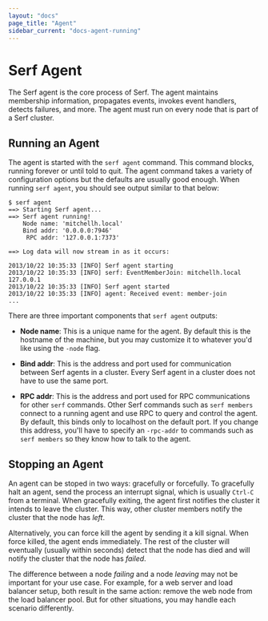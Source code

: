 ```yaml
---
layout: "docs"
page_title: "Agent"
sidebar_current: "docs-agent-running"
---
```


# Serf Agent

The Serf agent is the core process of Serf. The agent maintains membership
information, propagates events, invokes event handlers, detects failures,
and more. The agent must run on every node that is part of a Serf cluster.

## Running an Agent

The agent is started with the `serf agent` command. This command blocks,
running forever or until told to quit. The agent command takes a variety
of configuration options but the defaults are usually good enough. When
running `serf agent`, you should see output similar to that below:

```
$ serf agent
==> Starting Serf agent...
==> Serf agent running!
    Node name: 'mitchellh.local'
    Bind addr: '0.0.0.0:7946'
     RPC addr: '127.0.0.1:7373'

==> Log data will now stream in as it occurs:

2013/10/22 10:35:33 [INFO] Serf agent starting
2013/10/22 10:35:33 [INFO] serf: EventMemberJoin: mitchellh.local 127.0.0.1
2013/10/22 10:35:33 [INFO] Serf agent started
2013/10/22 10:35:33 [INFO] agent: Received event: member-join
...
```

There are three important components that `serf agent` outputs:

* **Node name**: This is a unique name for the agent. By default this
  is the hostname of the machine, but you may customize it to whatever
  you'd like using the `-node` flag.

* **Bind addr**: This is the address and port used for communication between
  Serf agents in a cluster. Every Serf agent in a cluster does not have to
  use the same port.

* **RPC addr**: This is the address and port used for RPC communications
  for other `serf` commands. Other Serf commands such as `serf members`
  connect to a running agent and use RPC to query and control the agent.
  By default, this binds only to localhost on the default port. If you
  change this address, you'll have to specify an `-rpc-addr` to commands
  such as `serf members` so they know how to talk to the agent.

## Stopping an Agent

An agent can be stoped in two ways: gracefully or forcefully. To gracefully
halt an agent, send the process an interrupt signal, which is usually
`Ctrl-C` from a terminal. When gracefully exiting, the agent first notifies
the cluster it intends to leave the cluster. This way, other cluster members
notify the cluster that the node has _left_.

Alternatively, you can force kill the agent by sending it a kill signal.
When force killed, the agent ends immediately. The rest of the cluster will
eventually (usually within seconds) detect that the node has died and will
notify the cluster that the node has _failed_.

The difference between a node _failing_ and a node _leaving_ may not be
important for your use case. For example, for a web server and load
balancer setup, both result in the same action: remove the web node
from the load balancer pool. But for other situations, you may handle
each scenario differently.
